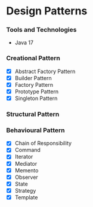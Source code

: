 # Design Patterns

### Tools and Technologies
* Java 17

### Creational Pattern
- [X] Abstract Factory Pattern
- [X] Builder Pattern
- [X] Factory Pattern
- [X] Prototype Pattern
- [X] Singleton Pattern

### Structural Pattern

### Behavioural Pattern
- [X] Chain of Responsibility
- [X] Command
- [X] Iterator
- [X] Mediator
- [X] Memento
- [X] Observer
- [X] State
- [X] Strategy
- [X] Template